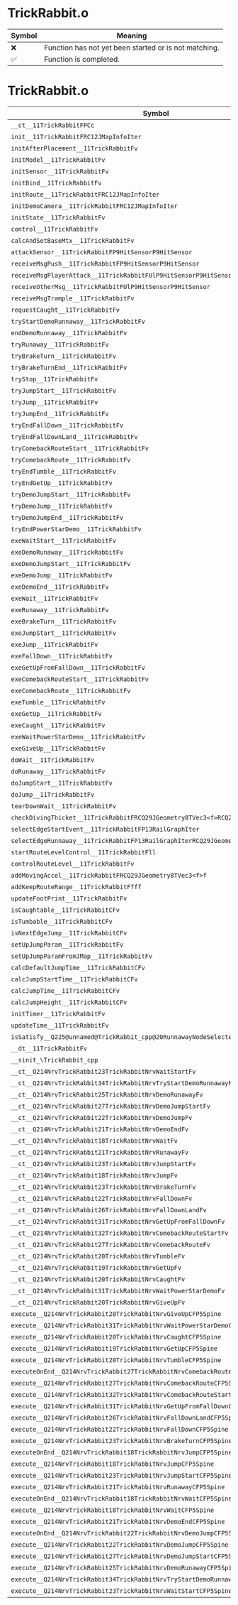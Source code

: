 # TrickRabbit.o
| Symbol | Meaning 
| ------------- | ------------- 
| :x: | Function has not yet been started or is not matching. 
| :white_check_mark: | Function is completed. 


# TrickRabbit.o
| Symbol | Decompiled? |
| ------------- | ------------- |
| `__ct__11TrickRabbitFPCc` | :x: |
| `init__11TrickRabbitFRC12JMapInfoIter` | :x: |
| `initAfterPlacement__11TrickRabbitFv` | :x: |
| `initModel__11TrickRabbitFv` | :x: |
| `initSensor__11TrickRabbitFv` | :x: |
| `initBind__11TrickRabbitFv` | :x: |
| `initRoute__11TrickRabbitFRC12JMapInfoIter` | :x: |
| `initDemoCamera__11TrickRabbitFRC12JMapInfoIter` | :x: |
| `initState__11TrickRabbitFv` | :x: |
| `control__11TrickRabbitFv` | :x: |
| `calcAndSetBaseMtx__11TrickRabbitFv` | :x: |
| `attackSensor__11TrickRabbitFP9HitSensorP9HitSensor` | :x: |
| `receiveMsgPush__11TrickRabbitFP9HitSensorP9HitSensor` | :x: |
| `receiveMsgPlayerAttack__11TrickRabbitFUlP9HitSensorP9HitSensor` | :x: |
| `receiveOtherMsg__11TrickRabbitFUlP9HitSensorP9HitSensor` | :x: |
| `receiveMsgTrample__11TrickRabbitFv` | :x: |
| `requestCaught__11TrickRabbitFv` | :x: |
| `tryStartDemoRunnaway__11TrickRabbitFv` | :x: |
| `endDemoRunnaway__11TrickRabbitFv` | :x: |
| `tryRunaway__11TrickRabbitFv` | :x: |
| `tryBrakeTurn__11TrickRabbitFv` | :x: |
| `tryBrakeTurnEnd__11TrickRabbitFv` | :x: |
| `tryStop__11TrickRabbitFv` | :x: |
| `tryJumpStart__11TrickRabbitFv` | :x: |
| `tryJump__11TrickRabbitFv` | :x: |
| `tryJumpEnd__11TrickRabbitFv` | :x: |
| `tryEndFallDown__11TrickRabbitFv` | :x: |
| `tryEndFallDownLand__11TrickRabbitFv` | :x: |
| `tryComebackRouteStart__11TrickRabbitFv` | :x: |
| `tryComebackRoute__11TrickRabbitFv` | :x: |
| `tryEndTumble__11TrickRabbitFv` | :x: |
| `tryEndGetUp__11TrickRabbitFv` | :x: |
| `tryDemoJumpStart__11TrickRabbitFv` | :x: |
| `tryDemoJump__11TrickRabbitFv` | :x: |
| `tryDemoJumpEnd__11TrickRabbitFv` | :x: |
| `tryEndPowerStarDemo__11TrickRabbitFv` | :x: |
| `exeWaitStart__11TrickRabbitFv` | :x: |
| `exeDemoRunaway__11TrickRabbitFv` | :x: |
| `exeDemoJumpStart__11TrickRabbitFv` | :x: |
| `exeDemoJump__11TrickRabbitFv` | :x: |
| `exeDemoEnd__11TrickRabbitFv` | :x: |
| `exeWait__11TrickRabbitFv` | :x: |
| `exeRunaway__11TrickRabbitFv` | :x: |
| `exeBrakeTurn__11TrickRabbitFv` | :x: |
| `exeJumpStart__11TrickRabbitFv` | :x: |
| `exeJump__11TrickRabbitFv` | :x: |
| `exeFallDown__11TrickRabbitFv` | :x: |
| `exeGetUpFromFallDown__11TrickRabbitFv` | :x: |
| `exeComebackRouteStart__11TrickRabbitFv` | :x: |
| `exeComebackRoute__11TrickRabbitFv` | :x: |
| `exeTumble__11TrickRabbitFv` | :x: |
| `exeGetUp__11TrickRabbitFv` | :x: |
| `exeCaught__11TrickRabbitFv` | :x: |
| `exeWaitPowerStarDemo__11TrickRabbitFv` | :x: |
| `exeGiveUp__11TrickRabbitFv` | :x: |
| `doWait__11TrickRabbitFv` | :x: |
| `doRunaway__11TrickRabbitFv` | :x: |
| `doJumpStart__11TrickRabbitFv` | :x: |
| `doJump__11TrickRabbitFv` | :x: |
| `tearDownWait__11TrickRabbitFv` | :x: |
| `checkDivingThicket__11TrickRabbitFRCQ29JGeometry8TVec3<f>RCQ29JGeometry8TVec3<f>` | :x: |
| `selectEdgeStartEvent__11TrickRabbitFP13RailGraphIter` | :x: |
| `selectEdgeRunnaway__11TrickRabbitFP13RailGraphIterRCQ29JGeometry8TVec3<f>f` | :x: |
| `startRouteLevelControl__11TrickRabbitFll` | :x: |
| `controlRouteLevel__11TrickRabbitFv` | :x: |
| `addMovingAccel__11TrickRabbitFRCQ29JGeometry8TVec3<f>f` | :x: |
| `addKeepRouteRange__11TrickRabbitFfff` | :x: |
| `updateFootPrint__11TrickRabbitFv` | :x: |
| `isCaughtable__11TrickRabbitCFv` | :x: |
| `isTumbable__11TrickRabbitCFv` | :x: |
| `isNextEdgeJump__11TrickRabbitCFv` | :x: |
| `setUpJumpParam__11TrickRabbitFv` | :x: |
| `setUpJumpParamFromJMap__11TrickRabbitFv` | :x: |
| `calcDefaultJumpTime__11TrickRabbitCFv` | :x: |
| `calcJumpStartTime__11TrickRabbitCFv` | :x: |
| `calcJumpTime__11TrickRabbitCFv` | :x: |
| `calcJumpHeight__11TrickRabbitCFv` | :x: |
| `initTimer__11TrickRabbitFv` | :x: |
| `updateTime__11TrickRabbitFv` | :x: |
| `isSatisfy__Q225@unnamed@TrickRabbit_cpp@20RunnawayNodeSelecterFR13RailGraphIter` | :x: |
| `__dt__11TrickRabbitFv` | :x: |
| `__sinit_\TrickRabbit_cpp` | :x: |
| `__ct__Q214NrvTrickRabbit23TrickRabbitNrvWaitStartFv` | :x: |
| `__ct__Q214NrvTrickRabbit34TrickRabbitNrvTryStartDemoRunnawayFv` | :x: |
| `__ct__Q214NrvTrickRabbit25TrickRabbitNrvDemoRunawayFv` | :x: |
| `__ct__Q214NrvTrickRabbit27TrickRabbitNrvDemoJumpStartFv` | :x: |
| `__ct__Q214NrvTrickRabbit22TrickRabbitNrvDemoJumpFv` | :x: |
| `__ct__Q214NrvTrickRabbit21TrickRabbitNrvDemoEndFv` | :x: |
| `__ct__Q214NrvTrickRabbit18TrickRabbitNrvWaitFv` | :x: |
| `__ct__Q214NrvTrickRabbit21TrickRabbitNrvRunawayFv` | :x: |
| `__ct__Q214NrvTrickRabbit23TrickRabbitNrvJumpStartFv` | :x: |
| `__ct__Q214NrvTrickRabbit18TrickRabbitNrvJumpFv` | :x: |
| `__ct__Q214NrvTrickRabbit23TrickRabbitNrvBrakeTurnFv` | :x: |
| `__ct__Q214NrvTrickRabbit22TrickRabbitNrvFallDownFv` | :x: |
| `__ct__Q214NrvTrickRabbit26TrickRabbitNrvFallDownLandFv` | :x: |
| `__ct__Q214NrvTrickRabbit31TrickRabbitNrvGetUpFromFallDownFv` | :x: |
| `__ct__Q214NrvTrickRabbit32TrickRabbitNrvComebackRouteStartFv` | :x: |
| `__ct__Q214NrvTrickRabbit27TrickRabbitNrvComebackRouteFv` | :x: |
| `__ct__Q214NrvTrickRabbit20TrickRabbitNrvTumbleFv` | :x: |
| `__ct__Q214NrvTrickRabbit19TrickRabbitNrvGetUpFv` | :x: |
| `__ct__Q214NrvTrickRabbit20TrickRabbitNrvCaughtFv` | :x: |
| `__ct__Q214NrvTrickRabbit31TrickRabbitNrvWaitPowerStarDemoFv` | :x: |
| `__ct__Q214NrvTrickRabbit20TrickRabbitNrvGiveUpFv` | :x: |
| `execute__Q214NrvTrickRabbit20TrickRabbitNrvGiveUpCFP5Spine` | :x: |
| `execute__Q214NrvTrickRabbit31TrickRabbitNrvWaitPowerStarDemoCFP5Spine` | :x: |
| `execute__Q214NrvTrickRabbit20TrickRabbitNrvCaughtCFP5Spine` | :x: |
| `execute__Q214NrvTrickRabbit19TrickRabbitNrvGetUpCFP5Spine` | :x: |
| `execute__Q214NrvTrickRabbit20TrickRabbitNrvTumbleCFP5Spine` | :x: |
| `executeOnEnd__Q214NrvTrickRabbit27TrickRabbitNrvComebackRouteCFP5Spine` | :x: |
| `execute__Q214NrvTrickRabbit27TrickRabbitNrvComebackRouteCFP5Spine` | :x: |
| `execute__Q214NrvTrickRabbit32TrickRabbitNrvComebackRouteStartCFP5Spine` | :x: |
| `execute__Q214NrvTrickRabbit31TrickRabbitNrvGetUpFromFallDownCFP5Spine` | :x: |
| `execute__Q214NrvTrickRabbit26TrickRabbitNrvFallDownLandCFP5Spine` | :x: |
| `execute__Q214NrvTrickRabbit22TrickRabbitNrvFallDownCFP5Spine` | :x: |
| `execute__Q214NrvTrickRabbit23TrickRabbitNrvBrakeTurnCFP5Spine` | :x: |
| `executeOnEnd__Q214NrvTrickRabbit18TrickRabbitNrvJumpCFP5Spine` | :x: |
| `execute__Q214NrvTrickRabbit18TrickRabbitNrvJumpCFP5Spine` | :x: |
| `execute__Q214NrvTrickRabbit23TrickRabbitNrvJumpStartCFP5Spine` | :x: |
| `execute__Q214NrvTrickRabbit21TrickRabbitNrvRunawayCFP5Spine` | :x: |
| `executeOnEnd__Q214NrvTrickRabbit18TrickRabbitNrvWaitCFP5Spine` | :x: |
| `execute__Q214NrvTrickRabbit18TrickRabbitNrvWaitCFP5Spine` | :x: |
| `execute__Q214NrvTrickRabbit21TrickRabbitNrvDemoEndCFP5Spine` | :x: |
| `executeOnEnd__Q214NrvTrickRabbit22TrickRabbitNrvDemoJumpCFP5Spine` | :x: |
| `execute__Q214NrvTrickRabbit22TrickRabbitNrvDemoJumpCFP5Spine` | :x: |
| `execute__Q214NrvTrickRabbit27TrickRabbitNrvDemoJumpStartCFP5Spine` | :x: |
| `execute__Q214NrvTrickRabbit25TrickRabbitNrvDemoRunawayCFP5Spine` | :x: |
| `execute__Q214NrvTrickRabbit34TrickRabbitNrvTryStartDemoRunnawayCFP5Spine` | :x: |
| `execute__Q214NrvTrickRabbit23TrickRabbitNrvWaitStartCFP5Spine` | :x: |
